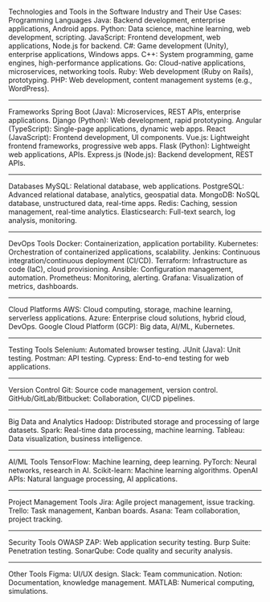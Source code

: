 Technologies and Tools in the Software Industry and Their Use Cases:
Programming Languages
Java: Backend development, enterprise applications, Android apps.
Python: Data science, machine learning, web development, scripting.
JavaScript: Frontend development, web applications, Node.js for backend.
C#: Game development (Unity), enterprise applications, Windows apps.
C++: System programming, game engines, high-performance applications.
Go: Cloud-native applications, microservices, networking tools.
Ruby: Web development (Ruby on Rails), prototyping.
PHP: Web development, content management systems (e.g., WordPress).
<hr></hr>
Frameworks
Spring Boot (Java): Microservices, REST APIs, enterprise applications.
Django (Python): Web development, rapid prototyping.
Angular (TypeScript): Single-page applications, dynamic web apps.
React (JavaScript): Frontend development, UI components.
Vue.js: Lightweight frontend frameworks, progressive web apps.
Flask (Python): Lightweight web applications, APIs.
Express.js (Node.js): Backend development, REST APIs.
<hr></hr>
Databases
MySQL: Relational database, web applications.
PostgreSQL: Advanced relational database, analytics, geospatial data.
MongoDB: NoSQL database, unstructured data, real-time apps.
Redis: Caching, session management, real-time analytics.
Elasticsearch: Full-text search, log analysis, monitoring.
<hr></hr>
DevOps Tools
Docker: Containerization, application portability.
Kubernetes: Orchestration of containerized applications, scalability.
Jenkins: Continuous integration/continuous deployment (CI/CD).
Terraform: Infrastructure as code (IaC), cloud provisioning.
Ansible: Configuration management, automation.
Prometheus: Monitoring, alerting.
Grafana: Visualization of metrics, dashboards.
<hr></hr>
Cloud Platforms
AWS: Cloud computing, storage, machine learning, serverless applications.
Azure: Enterprise cloud solutions, hybrid cloud, DevOps.
Google Cloud Platform (GCP): Big data, AI/ML, Kubernetes.
<hr></hr>
Testing Tools
Selenium: Automated browser testing.
JUnit (Java): Unit testing.
Postman: API testing.
Cypress: End-to-end testing for web applications.
<hr></hr>
Version Control
Git: Source code management, version control.
GitHub/GitLab/Bitbucket: Collaboration, CI/CD pipelines.
<hr></hr>
Big Data and Analytics
Hadoop: Distributed storage and processing of large datasets.
Spark: Real-time data processing, machine learning.
Tableau: Data visualization, business intelligence.
<hr></hr>
AI/ML Tools
TensorFlow: Machine learning, deep learning.
PyTorch: Neural networks, research in AI.
Scikit-learn: Machine learning algorithms.
OpenAI APIs: Natural language processing, AI applications.
<hr></hr>
Project Management Tools
Jira: Agile project management, issue tracking.
Trello: Task management, Kanban boards.
Asana: Team collaboration, project tracking.
<hr></hr>
Security Tools
OWASP ZAP: Web application security testing.
Burp Suite: Penetration testing.
SonarQube: Code quality and security analysis.
<hr></hr>
Other Tools
Figma: UI/UX design.
Slack: Team communication.
Notion: Documentation, knowledge management.
MATLAB: Numerical computing, simulations.
